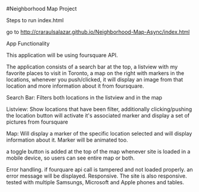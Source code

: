 #Neighborhood Map Project

Steps to run index.html

go to http://craraulsalazar.github.io/Neighborhood-Map-Async/index.html

App Functionality

This application will be using foursquare API.

The application consists of a search bar at the top, a listview with my favorite places to visit in Toronto, a map on the right with markers in the locations, whenever you push/clicked, it will display an image from that location and more information about it from foursquare.

Search Bar: Filters both locations in the listview and in the map

Listview: Show locations that have been filter, additionally clicking/pushing the location button will activate it's associated marker and display a set of pictures from foursquare

Map: Will display a marker of the specific location selected and will display information about it. Marker will be animated too.

a toggle button is added at the top of the map whenever site is loaded in a mobile device, so users can see entire map or both.

Error handling. if fourquare api call is tampered and not loaded properly. an error message will be displayed. 
Responsive. The site is also responsive. tested with multiple Samsungs, Microsoft and Apple phones and tables.
